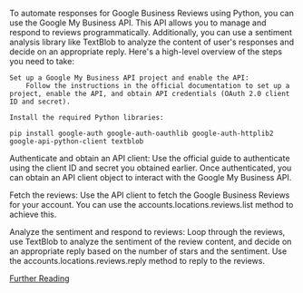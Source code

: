 To automate responses for Google Business Reviews using Python, you can use the Google My Business API. This API allows you to manage and respond to reviews programmatically. Additionally, you can use a sentiment analysis library like TextBlob to analyze the content of user's responses and decide on an appropriate reply. Here's a high-level overview of the steps you need to take:

    Set up a Google My Business API project and enable the API:
        Follow the instructions in the official documentation to set up a project, enable the API, and obtain API credentials (OAuth 2.0 client ID and secret).

    Install the required Python libraries:

`pip install google-auth google-auth-oauthlib google-auth-httplib2 google-api-python-client textblob`

Authenticate and obtain an API client:
Use the official guide to authenticate using the client ID and secret you obtained earlier. Once authenticated, you can obtain an API client object to interact with the Google My Business API.

Fetch the reviews:
Use the API client to fetch the Google Business Reviews for your account. You can use the accounts.locations.reviews.list method to achieve this.

Analyze the sentiment and respond to reviews:
Loop through the reviews, use TextBlob to analyze the sentiment of the review content, and decide on an appropriate reply based on the number of stars and the sentiment. Use the accounts.locations.reviews.reply method to reply to the reviews.

[Further Reading](https://www.digitalocean.com/community/tutorials/how-to-perform-sentiment-analysis-in-python-3-using-the-natural-language-toolkit-nltk)
